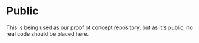 Public
======

This is being used as our proof of concept repository, but as it's public, no real code should be placed here.
